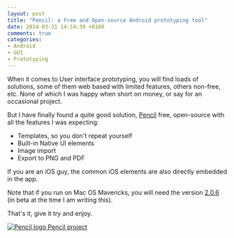 ```yaml
---
layout: post
title: "Pencil: a Free and Open-source Android prototyping tool"
date: 2014-03-31 14:14:39 +0100
comments: true
categories: 
- Android
- GUI
- Prototyping
---
```


When it comes to User interface prototyping, you will find loads of solutions, some of them web based with limited features, others non-free, etc.
None of which I was happy when short on money, or say for an occasional project.

But I have finally found a quite good solution, [Pencil](http://pencil.evolus.vn/) free, open-source with all the features I was expecting:

* Templates, so you don't repeat yourself
* Built-in Native UI elements
* Image import
* Export to PNG and PDF

If you are an iOS guy, the common iOS elements are also directly embedded in the app.

Note that if you run on Mac OS Mavericks, you will need the version [2.0.6](https://evoluspencil.googlecode.com/files/Pencil-2.0.6-mac.tar.bz2) (in beta at the time I am writing this).

That's it, give it try and enjoy.

[![Pencil logo](http://pencil.evolus.vn/styling/images/logo-shadow.png "Logo Pencil") Pencil project](http://pencil.evolus.vn/)
